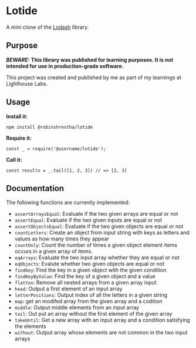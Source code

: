 # Lotide

A mini clone of the [Lodash](https://lodash.com) library.

## Purpose

**_BEWARE:_ This library was published for learning purposes. It is _not_ intended for use in production-grade software.**

This project was created and published by me as part of my learnings at Lighthouse Labs. 

## Usage

**Install it:**

`npm install @robinshrestha/lotide`

**Require it:**

`const _ = require('@username/lotide');`

**Call it:**

`const results = _.tail([1, 2, 3]) // => [2, 3]`

## Documentation

The following functions are currently implemented:

* `assertArraysEqual`: Evaluate if the two given arrays are equal or not
* `assertEqual`: Evaluate if the two given  inputs are equal or not
* `assertObjectsEqual`: Evaluate if the two given objects are equal or not
* `countLetters`: Create an object from input string with keys as letters and values as how many times they appear
* `countOnly`: Count the number of times a given object element items occurs in a given array of items.
* `eqArrays`: Evaluate the two input array whether they are equal or not
* `eqObjects`: Evalute whether two given objects are equal or not
* `findKey`: Find the key in a given object with the given condition
* `findKeyByValue`: Find the key of a given object and a value
* `flatten`: Remove all nested arrays from a given array input
* `head`: Output a first element of an input array
* `letterPositions`: Output index of all the letters in a given string
* `map`: get an modifed array from the given array and a codition
* `middle`: Output middle elements from an input array
* `tail`: Out put an array without the first element of the given array
* `takeUntil`: Get a new array with an input array and a condition satisfying the elements
* `without`: Output array whose elements are not common in the two input arrays
